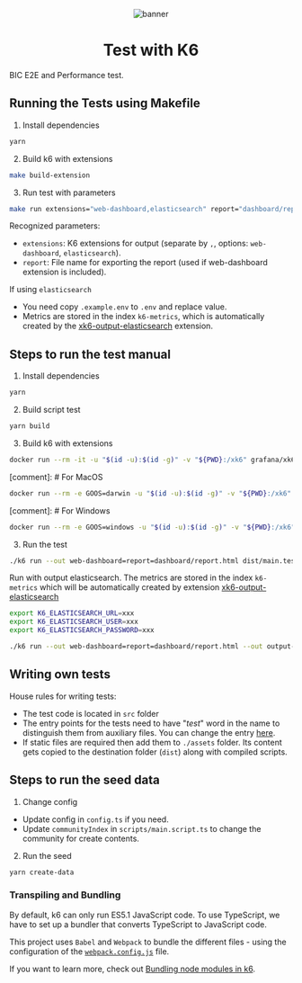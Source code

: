 <div align="center">
  
  ![banner](https://www.beincom.app/_next/image?url=%2F_next%2Fstatic%2Fmedia%2Flogo_beincom_icon_and_text_only_post_alpha.539e3bfb.webp&w=640&q=75)

# Test with K6

</div>

BIC E2E and Performance test.

## Running the Tests using Makefile

1. Install dependencies

```bash
yarn
```

2. Build k6 with extensions

```bash
make build-extension
```

3. Run test with parameters

```bash
make run extensions="web-dashboard,elasticsearch" report="dashboard/report.html"
```

Recognized parameters:

- `extensions`: K6 extensions for output (separate by `,`, options: `web-dashboard`, `elasticsearch`).
- `report`: File name for exporting the report (used if web-dashboard extension is included).

If using `elasticsearch`
- You need copy `.example.env` to `.env` and replace value.
- Metrics are stored in the index `k6-metrics`, which is automatically created by the [xk6-output-elasticsearch](https://github.com/elastic/xk6-output-elasticsearch) extension.

## Steps to run the test manual

1. Install dependencies

```bash
yarn
```

2. Build script test

```bash
yarn build
```

3. Build k6 with extensions

```bash
docker run --rm -it -u "$(id -u):$(id -g)" -v "${PWD}:/xk6" grafana/xk6 build v0.43.1 --with github.com/oleiade/xk6-kv --with github.com/grafana/xk6-dashboard@latest --with github.com/Juandavi1/xk6-prompt@0.0.1 --with github.com/gpiechnik2/xk6-httpagg@latest --with github.com/elastic/xk6-output-elasticsearch@latest
```
[comment]: # For MacOS
```bash
docker run --rm -e GOOS=darwin -u "$(id -u):$(id -g)" -v "${PWD}:/xk6" grafana/xk6 build --with github.com/oleiade/xk6-kv --with github.com/grafana/xk6-dashboard@latest --with github.com/Juandavi1/xk6-prompt@0.0.1 --with github.com/gpiechnik2/xk6-httpagg@latest --with github.com/elastic/xk6-output-elasticsearch@latest
```

[comment]: # For Windows
```bash
docker run --rm -e GOOS=windows -u "$(id -u):$(id -g)" -v "${PWD}:/xk6" xk6-prompt@0.0.1 --with github.com/gpiechnik2/xk6-httpagg@latest --with github.com/elastic/xk6-output-elasticsearch@latest
```

3. Run the test

```bash
./k6 run --out web-dashboard=report=dashboard/report.html dist/main.test.js
```

Run with output elasticsearch. The metrics are stored in the index `k6-metrics` which will be automatically created by extension [xk6-output-elasticsearch](https://github.com/elastic/xk6-output-elasticsearch)
```bash
export K6_ELASTICSEARCH_URL=xxx
export K6_ELASTICSEARCH_USER=xxx
export K6_ELASTICSEARCH_PASSWORD=xxx

./k6 run --out web-dashboard=report=dashboard/report.html --out output-elasticsearch dist/main.test.js
```

## Writing own tests

House rules for writing tests:

- The test code is located in `src` folder
- The entry points for the tests need to have "_test_" word in the name to distinguish them from auxiliary files. You can change the entry [here](./webpack.config.js#L8).
- If static files are required then add them to `./assets` folder. Its content gets copied to the destination folder (`dist`) along with compiled scripts.

## Steps to run the seed data

1. Change config

- Update config in `config.ts` if you need.
- Update `communityIndex` in `scripts/main.script.ts` to change the community for create contents.

2. Run the seed

```bash
yarn create-data
```

### Transpiling and Bundling

By default, k6 can only run ES5.1 JavaScript code. To use TypeScript, we have to set up a bundler that converts TypeScript to JavaScript code.

This project uses `Babel` and `Webpack` to bundle the different files - using the configuration of the [`webpack.config.js`](./webpack.config.js) file.

If you want to learn more, check out [Bundling node modules in k6](https://k6.io/docs/using-k6/modules#bundling-node-modules).
